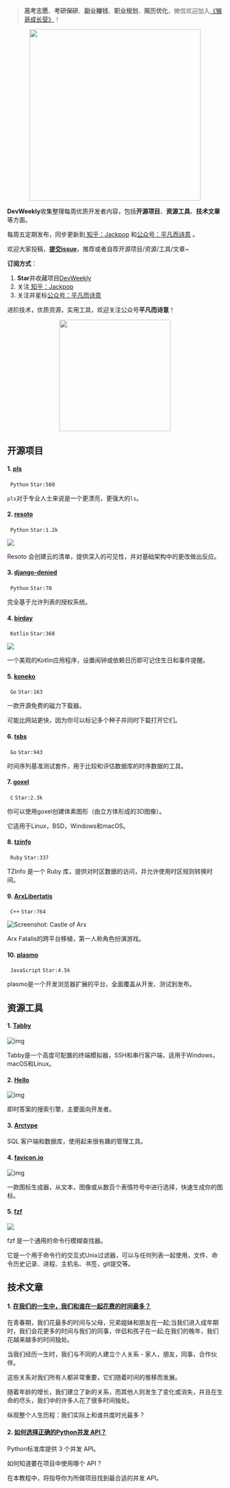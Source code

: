> **高考志愿**、**考研保研**、**副业赚钱**、**职业规划**、**简历优化**，微信欢迎加入[《猴哥成长营》](https://www.yuque.com/jackpop/ulig5a/srnochggbsa2eltw?singleDoc#)！

<p align="center">
    <img src="https://s11.ax1x.com/2023/12/23/pi7qxU0.md.jpg" height="400"></img>
</p>

**DevWeekly**收集整理每周优质开发者内容，包括**开源项目**、**资源工具**、**技术文章**等方面。

每周五定期发布，同步更新到<a href="https://www.zhihu.com/people/sharetechlee/activities">
知乎：Jackpop</a> 和<a href="https://mp.weixin.qq.com/s/hTZAGgkiMS0XPZ9OHQxFJg" rel="nofollow">公众号：平凡而诗意</a> 。

欢迎大家投稿，**[提交issue](https://github.com/Jackpopc/DevWeekly/issues)**，推荐或者自荐开源项目/资源/工具/文章~

**订阅方式**：

1. **Star**并收藏项目[DevWeekly](https://github.com/Jackpopc/DevWeekly)
2. 关注<a href="https://www.zhihu.com/people/sharetechlee/activities">
   知乎：Jackpop</a>
3. 关注并星标<a href="https://mp.weixin.qq.com/s/hTZAGgkiMS0XPZ9OHQxFJg" rel="nofollow">公众号：平凡而诗意</a>  

进阶技术，优质资源，实用工具，欢迎关注公众号**平凡而诗意**！

<p align="center">
    <img src="https://s1.ax1x.com/2022/07/10/jsCAdH.jpg" width="260" height="260"></img>
</p>

## 开源项目

#### 1. [pls](https://github.com/dhruvkb/pls)

` Python` `Star:560`

`pls`对于专业人士来说是一个更漂亮，更强大的`ls`。

#### 2. [resoto](https://github.com/someengineering/resoto)

` Python` `Star:1.2k`

![](https://pic1.zhimg.com/80/v2-6786d50c1017d49e1723230ff351d041_720w.png?source=d16d100b)

Resoto 会创建云的清单，提供深入的可见性，并对基础架构中的更改做出反应。

#### 3. [django-denied](https://github.com/mblayman/django-denied)

` Python` `Star:70`

完全基于允许列表的授权系统。

#### 4. [birday](https://github.com/m-i-n-a-r/birday)

` Kotlin` `Star:368`

![](https://pic1.zhimg.com/80/v2-1687e1e9fb89b63e1ddc29c6adb97a02_720w.png?source=d16d100b)

一个美观的Kotlin应用程序，设置闹钟或依赖日历即可记住生日和事件提醒。

#### 5. [koneko](https://github.com/irevenko/koneko)

` Go` `Star:163`

一款开源免费的磁力下载器。

可能比网站更快，因为你可以标记多个种子并同时下载打开它们。

#### 6. [tsbs](https://github.com/timescale/tsbs)

` Go` `Star:943`

时间序列基准测试套件，用于比较和评估数据库的时序数据的工具。

#### 7. [goxel](https://github.com/guillaumechereau/goxel)

` C` `Star:2.3k`

你可以使用goxel创建体素图形（由立方体形成的3D图像）。

它适用于Linux，BSD，Windows和macOS。

#### 8. [tzinfo](https://github.com/tzinfo/tzinfo)

` Ruby` `Star:337`

TZInfo 是一个 Ruby 库，提供对时区数据的访问，并允许使用时区规则转换时间。

#### 9. [ArxLibertatis](https://github.com/arx/ArxLibertatis)

` C++` `Star:764`

![Screenshot: Castle of Arx](https://pica.zhimg.com/80/v2-0525de670957f0eb0adefba659c7816a_720w.jpg?source=d16d100b)

Arx Fatalis的跨平台移植，第一人称角色扮演游戏。

#### 10. [plasmo](https://github.com/PlasmoHQ/plasmo)

` JavaScript` `Star:4.5k`

plasmo是一个开发浏览器扩展的平台，全面覆盖从开发、测试到发布。

## 资源工具

#### 1. [Tabby](https://github.com/Eugeny/tabby)

![img](https://picx.zhimg.com/80/v2-849f93437a3a9acc6ddef55c8332f245_720w.png?source=d16d100b)

Tabby是一个高度可配置的终端模拟器，SSH和串行客户端，适用于Windows，macOS和Linux。

#### 2. [Hello](https://beta.sayhello.so/?ref=producthunt)

![img](https://picx.zhimg.com/80/v2-57489efc0837b63e73f6fb718a708601_720w.png?source=d16d100b)

即时答案的搜索引擎，主要面向开发者。

#### 3. [Arctype](https://arctype.com/)

SQL 客户端和数据库，使用起来很有趣的管理工具。

#### 4. [favicon.io](https://favicon.io/)

![img](https://picx.zhimg.com/80/v2-ced2c334eb1a2f1cc6f1dd5864640835_720w.png?source=d16d100b)

一款图标生成器，从文本，图像或从数百个表情符号中进行选择，快速生成你的图标。

#### 5. [fzf](https://github.com/junegunn/fzf)

![](https://picx.zhimg.com/80/v2-2b986a97f37f739e534c3dd5c0379031_720w.png?source=d16d100b)

fzf 是一个通用的命令行模糊查找器。

它是一个用于命令行的交互式Unix过滤器，可以与任何列表一起使用，文件、命令历史记录、进程、主机名、书签，git提交等。

## 技术文章

#### 1. [在我们的一生中，我们和谁在一起花费的时间最多？](https://ourworldindata.org/time-with-others-lifetime)

在青春期，我们花最多的时间与父母，兄弟姐妹和朋友在一起;当我们进入成年期时，我们会花更多的时间与我们的同事，伴侣和孩子在一起;在我们的晚年，我们花越来越多的时间独处。

当我们经历一生时，我们与不同的人建立个人关系 - 家人，朋友，同事，合作伙伴。

这些关系对我们所有人都非常重要，它们随着时间的推移而发展。

随着年龄的增长，我们建立了新的关系，而其他人则发生了变化或消失，并且在生命的尽头，我们中的许多人花了很多时间独处。

纵观整个人生历程：我们实际上和谁共度时光最多？

#### 2. [如何选择正确的Python并发 API？](https://superfastpython.com/python-concurrency-choose-api/)

Python标准库提供 3 个并发 API。

如何知道要在项目中使用哪个 API？

在本教程中，将指导你为所做项目找到最合适的并发 API。

 

